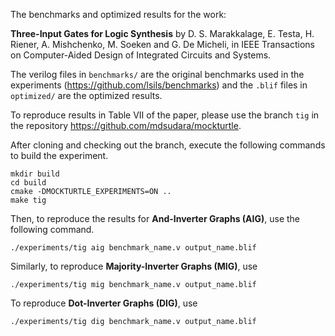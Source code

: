 The benchmarks and optimized results for the work: 

**Three-Input Gates for Logic Synthesis** by  D. S. Marakkalage, E. Testa, H. Riener, A. Mishchenko, M. Soeken and G. De Micheli, in IEEE Transactions on Computer-Aided Design of Integrated Circuits and Systems.


The verilog files in `benchmarks/` are the original benchmarks used in the experiments (https://github.com/lsils/benchmarks) and the `.blif` files in `optimized/` are the optimized results. 

To reproduce results in Table VII of the paper, please use the branch `tig` in the repository https://github.com/mdsudara/mockturtle.

After cloning and checking out the branch, execute the following commands to build the experiment. 

```
mkdir build 
cd build
cmake -DMOCKTURTLE_EXPERIMENTS=ON ..
make tig
```


Then, to reproduce the results for **And-Inverter Graphs (AIG)**, use the following command.

```
./experiments/tig aig benchmark_name.v output_name.blif
```

Similarly, to reproduce **Majority-Inverter Graphs (MIG)**, use
```
./experiments/tig mig benchmark_name.v output_name.blif
```

To reproduce **Dot-Inverter Graphs (DIG)**, use
```
./experiments/tig dig benchmark_name.v output_name.blif
```

